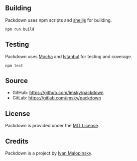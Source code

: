 ## Building

Packdown uses npm scripts and [shelljs](https://github.com/shelljs/shelljs) for building.

```
npm run build
```

## Testing

Packdown uses [Mocha](https://github.com/mochajs/mocha) and [Istanbul](https://github.com/gotwarlost/istanbul) for testing and coverage.

```
npm test
```

## Source

* GitHub: <https://github.com/imsky/packdown>
* GitLab: <https://gitlab.com/imsky/packdown>

## License

Packdown is provided under the [MIT License](http://opensource.org/licenses/MIT).

## Credits

Packdown is a project by [Ivan Malopinsky](http://imsky.co).